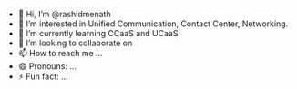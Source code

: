 - 👋 Hi, I’m @rashidmenath
- 👀 I’m interested in Unified Communication, Contact Center, Networking.
- 🌱 I’m currently learning CCaaS and UCaaS
- 💞️ I’m looking to collaborate on 
- 📫 How to reach me ...
- 😄 Pronouns: ...
- ⚡ Fun fact: ...

<!---
rashidmenath/rashidmenath is a ✨ special ✨ repository because its `README.md` (this file) appears on your GitHub profile.
You can click the Preview link to take a look at your changes.
--->
